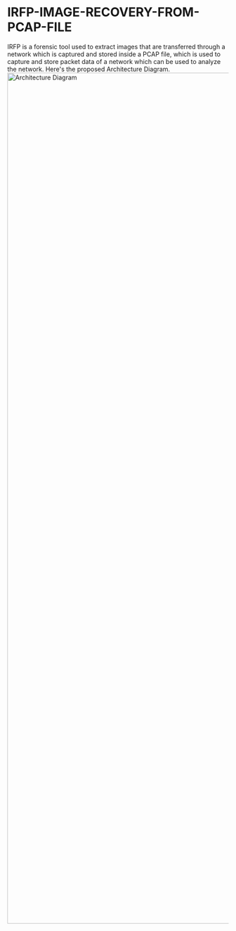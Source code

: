 # IRFP-IMAGE-RECOVERY-FROM-PCAP-FILE
IRFP is a forensic tool used to extract images that are transferred through a network which is captured and stored inside a PCAP file, which is used to capture and store packet data of a network which can be used to analyze the network. 
Here's the proposed Architecture Diagram.
<img width="1936" alt="Architecture Diagram" src="https://github.com/itsdoublea-7/IRFP-IMAGE-RECOVERY-FROM-PCAP-FILE/assets/75233329/3654987d-57ce-4298-9e56-baeeb4839412">

